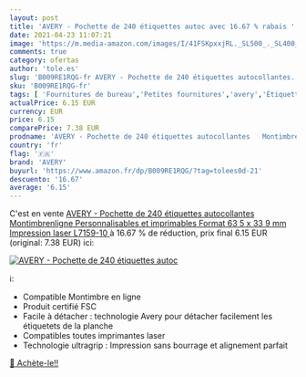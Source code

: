 ```yaml
---
layout: post
title: 'AVERY - Pochette de 240 étiquettes autoc avec 16.67 % rabais '
date: 2021-04-23 11:07:21
image: 'https://m.media-amazon.com/images/I/41FSKpxxjRL._SL500_._SL400_.jpg'
comments: true
category: ofertas
author: 'tole.es'
slug: 'B009RE1RQG-fr AVERY - Pochette de 240 étiquettes autocollantes...'
sku: 'B009RE1RQG-fr'
tags: [ 'Fournitures de bureau','Petites fournitures','avery','Étiquettes  générales','Étiquettes et autocollants','Étiquettes, onglets séparateurs et tampons', ]
actualPrice: 6.15 EUR
currency: EUR
price: 6.15
comparePrice: 7.38 EUR
prodname: 'AVERY - Pochette de 240 étiquettes autocollantes   Montimbrenligne    Personnalisables et imprimables  Format 63 5 x 33 9 mm  Impression laser   L7159-10 '
country: 'fr'
flag: '🇫🇷'
brand: 'AVERY'
buyurl: 'https://www.amazon.fr/dp/B009RE1RQG/?tag=tolees0d-21'
descuento: '16.67'
average: '6.15'
---
```


C'est en vente [AVERY - Pochette de 240 étiquettes autocollantes   Montimbrenligne    Personnalisables et imprimables  Format 63 5 x 33 9 mm  Impression laser   L7159-10 ](https://www.amazon.fr/dp/B009RE1RQG/?tag=tolees0d-21)  à  16.67 % de réduction, prix final  6.15 EUR (original: 7.38 EUR) ici:

[![AVERY - Pochette de 240 étiquettes autoc](https://m.media-amazon.com/images/I/41FSKpxxjRL._SL500_._SL400_.jpg)](https://www.amazon.fr/dp/B009RE1RQG/?tag=tolees0d-21)

ℹ️:

- Compatible Montimbre en ligne
- Produit certifié FSC
- Facile à détacher : technologie Avery pour détacher facilement les étiquetets de la planche
- Compatibles toutes imprimantes laser
- Technologie ultragrip : Impression sans bourrage et alignement parfait

[🛒 Achète-le!!](https://www.amazon.fr/dp/B009RE1RQG/?tag=tolees0d-21)
